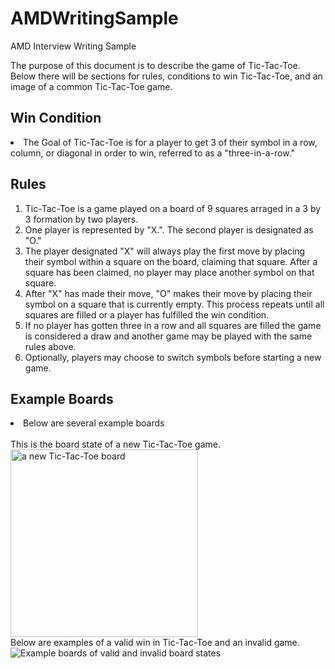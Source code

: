 # AMDWritingSample
AMD Interview Writing Sample

The purpose of this document is to describe the game of Tic-Tac-Toe. Below there will be sections for rules, conditions to win Tic-Tac-Toe, and an image of a common Tic-Tac-Toe game.

<h2>Win Condition</h2>
<li>The Goal of Tic-Tac-Toe is for a player to get 3 of their symbol in a row, column, or diagonal in order to win, referred to as a "three-in-a-row."

<h2>Rules</h2>
<ol>

<li>Tic-Tac-Toe is a game played on a board of 9 squares arraged in a 3 by 3 formation by two players.</li>
<li>One player is represented by "X.". The second player is designated as "O."</li> 
<li>The player designated "X" will always play the first move by placing their symbol within a square on the board, claiming that square. After a square has been claimed, no player may place another symbol on that square.</li>
<li>After "X" has made their move, "O" makes their move by placing their symbol on a square that is currently empty. This process repeats until all squares are filled or a player has fulfilled the win condition.</li>
<li>If no player has gotten three in a row and all squares are filled the game is considered a draw and another game may be played with the same rules above.</li>
<li>Optionally, players may choose to switch symbols before starting a new game. </li>
</ol>
<h2>Example Boards</h2>
<li>Below are several example boards</li>
<br>
This is the board state of a new Tic-Tac-Toe game.
<img height = "300" width = "300" src="https://codebrainer.azureedge.net/images/tic-tac-toe_04.png" alt="a new Tic-Tac-Toe board">
<br>
Below are examples of a valid win in Tic-Tac-Toe and an invalid game.
<img src="https://media.geeksforgeeks.org/wp-content/cdn-uploads/tictactoe.png" alt="Example boards of valid and invalid board states">
